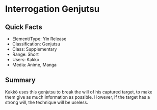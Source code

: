 # Interrogation Genjutsu

## Quick Facts
- Element/Type: Yin Release
- Classification: Genjutsu
- Class: Supplementary
- Range: Short
- Users: Kakkō
- Media: Anime, Manga

## Summary
Kakkō uses this genjutsu to break the will of his captured target, to make them give as much information as possible. However, if the target has a strong will, the technique will be useless.
